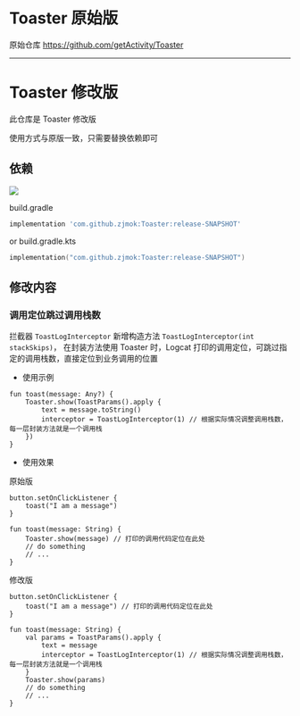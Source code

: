 
# Toaster 原始版

原始仓库 <https://github.com/getActivity/Toaster>

---

# Toaster 修改版

此仓库是 Toaster 修改版

使用方式与原版一致，只需要替换依赖即可

## 依赖

[![](https://jitpack.io/v/zjmok/Toaster.svg)](https://jitpack.io/#zjmok/Toaster)

build.gradle

```groovy
implementation 'com.github.zjmok:Toaster:release-SNAPSHOT'
```

or build.gradle.kts

```kotlin
implementation("com.github.zjmok:Toaster:release-SNAPSHOT")
```

## 修改内容

### 调用定位跳过调用栈数

拦截器 `ToastLogInterceptor` 新增构造方法 `ToastLogInterceptor(int stackSkips)`，
在封装方法使用 Toaster 时，Logcat 打印的调用定位，可跳过指定的调用栈数，直接定位到业务调用的位置

- 使用示例

```
fun toast(message: Any?) {
    Toaster.show(ToastParams().apply {
        text = message.toString()
        interceptor = ToastLogInterceptor(1) // 根据实际情况调整调用栈数，每一层封装方法就是一个调用栈
    })
}
```

- 使用效果

原始版

```
button.setOnClickListener {
    toast("I am a message")
}

fun toast(message: String) {
    Toaster.show(message) // 打印的调用代码定位在此处
    // do something
    // ...
}
```

修改版

```
button.setOnClickListener {
    toast("I am a message") // 打印的调用代码定位在此处
}

fun toast(message: String) {
    val params = ToastParams().apply {
        text = message
        interceptor = ToastLogInterceptor(1) // 根据实际情况调整调用栈数，每一层封装方法就是一个调用栈
    }
    Toaster.show(params)
    // do something
    // ...
}
```
